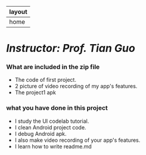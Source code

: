 |layout|
| --- |
|home|

# *Instructor: Prof. Tian Guo*

### What are included in the zip file
* The code of first project.
* 2 picture of video recording of my app's features.
* The project1 apk

### what you have done in this project
* I study the UI codelab tutorial.
* I clean Android project code.
* I debug Android apk.
* I also make video recording of your app's features.
* I learn how to write readme.md 
